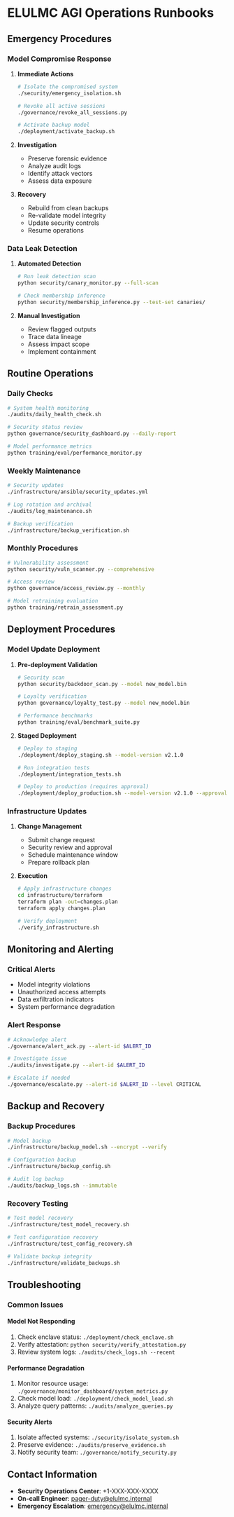 # ELULMC AGI Operations Runbooks

## Emergency Procedures

### Model Compromise Response
1. **Immediate Actions**
   ```bash
   # Isolate the compromised system
   ./security/emergency_isolation.sh
   
   # Revoke all active sessions
   ./governance/revoke_all_sessions.py
   
   # Activate backup model
   ./deployment/activate_backup.sh
   ```

2. **Investigation**
   - Preserve forensic evidence
   - Analyze audit logs
   - Identify attack vectors
   - Assess data exposure

3. **Recovery**
   - Rebuild from clean backups
   - Re-validate model integrity
   - Update security controls
   - Resume operations

### Data Leak Detection
1. **Automated Detection**
   ```bash
   # Run leak detection scan
   python security/canary_monitor.py --full-scan
   
   # Check membership inference
   python security/membership_inference.py --test-set canaries/
   ```

2. **Manual Investigation**
   - Review flagged outputs
   - Trace data lineage
   - Assess impact scope
   - Implement containment

## Routine Operations

### Daily Checks
```bash
# System health monitoring
./audits/daily_health_check.sh

# Security status review
python governance/security_dashboard.py --daily-report

# Model performance metrics
python training/eval/performance_monitor.py
```

### Weekly Maintenance
```bash
# Security updates
./infrastructure/ansible/security_updates.yml

# Log rotation and archival
./audits/log_maintenance.sh

# Backup verification
./infrastructure/backup_verification.sh
```

### Monthly Procedures
```bash
# Vulnerability assessment
python security/vuln_scanner.py --comprehensive

# Access review
python governance/access_review.py --monthly

# Model retraining evaluation
python training/retrain_assessment.py
```

## Deployment Procedures

### Model Update Deployment
1. **Pre-deployment Validation**
   ```bash
   # Security scan
   python security/backdoor_scan.py --model new_model.bin
   
   # Loyalty verification
   python governance/loyalty_test.py --model new_model.bin
   
   # Performance benchmarks
   python training/eval/benchmark_suite.py
   ```

2. **Staged Deployment**
   ```bash
   # Deploy to staging
   ./deployment/deploy_staging.sh --model-version v2.1.0
   
   # Run integration tests
   ./deployment/integration_tests.sh
   
   # Deploy to production (requires approval)
   ./deployment/deploy_production.sh --model-version v2.1.0 --approval-token $TOKEN
   ```

### Infrastructure Updates
1. **Change Management**
   - Submit change request
   - Security review and approval
   - Schedule maintenance window
   - Prepare rollback plan

2. **Execution**
   ```bash
   # Apply infrastructure changes
   cd infrastructure/terraform
   terraform plan -out=changes.plan
   terraform apply changes.plan
   
   # Verify deployment
   ./verify_infrastructure.sh
   ```

## Monitoring and Alerting

### Critical Alerts
- Model integrity violations
- Unauthorized access attempts
- Data exfiltration indicators
- System performance degradation

### Alert Response
```bash
# Acknowledge alert
./governance/alert_ack.py --alert-id $ALERT_ID

# Investigate issue
./audits/investigate.py --alert-id $ALERT_ID

# Escalate if needed
./governance/escalate.py --alert-id $ALERT_ID --level CRITICAL
```

## Backup and Recovery

### Backup Procedures
```bash
# Model backup
./infrastructure/backup_model.sh --encrypt --verify

# Configuration backup
./infrastructure/backup_config.sh

# Audit log backup
./audits/backup_logs.sh --immutable
```

### Recovery Testing
```bash
# Test model recovery
./infrastructure/test_model_recovery.sh

# Test configuration recovery
./infrastructure/test_config_recovery.sh

# Validate backup integrity
./infrastructure/validate_backups.sh
```

## Troubleshooting

### Common Issues

#### Model Not Responding
1. Check enclave status: `./deployment/check_enclave.sh`
2. Verify attestation: `python security/verify_attestation.py`
3. Review system logs: `./audits/check_logs.sh --recent`

#### Performance Degradation
1. Monitor resource usage: `./governance/monitor_dashboard/system_metrics.py`
2. Check model load: `./deployment/check_model_load.sh`
3. Analyze query patterns: `./audits/analyze_queries.py`

#### Security Alerts
1. Isolate affected systems: `./security/isolate_system.sh`
2. Preserve evidence: `./audits/preserve_evidence.sh`
3. Notify security team: `./governance/notify_security.py`

## Contact Information

- **Security Operations Center**: +1-XXX-XXX-XXXX
- **On-call Engineer**: pager-duty@elulmc.internal
- **Emergency Escalation**: emergency@elulmc.internal